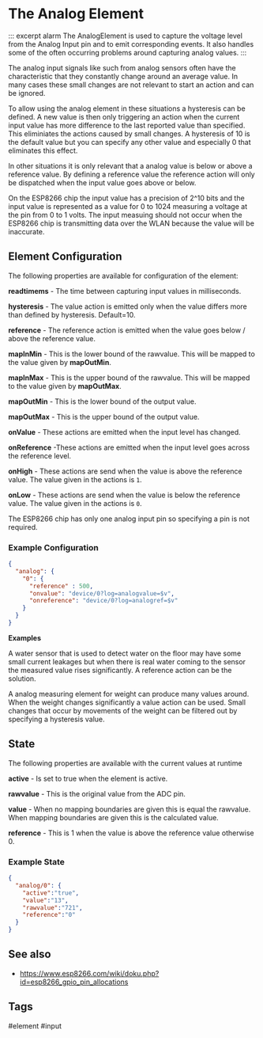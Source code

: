 # The Analog Element

::: excerpt alarm
The AnalogElement is used to capture the voltage level from the Analog Input pin and to emit corresponding events.
It also handles some of the often occurring problems around capturing analog values.
:::


<!-- ![Button Properties and Actions](ButtonAPI.png) -->

<!--
## Web UI for the Analog Element

There is a dedicated card for this element available that will be used on the web server config and landing pages:
-->

The analog input signals like such from analog sensors often have the characteristic that they constantly change around an average value.
In many cases these small changes are not relevant to start an action and can be ignored.

To allow using the analog element in these situations a hysteresis can be defined. A new value is then only triggering an action when the current input value has more difference to the last reported value than specified. This eliminiates the actions caused by small changes.
A hysteresis of 10 is the default value but you can specify any other value and especially 0 that eliminates this effect.

In other situations it is only relevant that a analog value is below or above a reference value.
By defining a reference value the reference action will only be dispatched when the input value goes above or below.

On the ESP8266 chip the input value has a precision of 2^10 bits and the input value is represented as a value for 0 to 1024 measuring a voltage at the pin from 0 to 1 volts. The input measuing should not occur when the ESP8266 chip is transmitting data over the WLAN because the value will be inaccurate.

## Element Configuration

The following properties are available for configuration of the element:

**readtimems** - The time between capturing input values in milliseconds.

**hysteresis** - The value action is emitted only when the value differs more than defined by hysteresis. Default=10.

**reference** - The reference action is emitted when the value goes below / above the reference value.

**mapInMin** - This is the lower bound of the rawvalue. This will be mapped to the value given by **mapOutMin**.

**mapInMax** - This is the upper bound of the rawvalue. This will be mapped to the value given by **mapOutMax**.

**mapOutMin** - This is the lower bound of the output value.

**mapOutMax** - This is the upper bound of the output value.

**onValue** - These actions are emitted when the input level has changed.

**onReference** -These actions are emitted when the input level goes across the reference level.

**onHigh** - These actions are send when the value is above the reference value.
The value given in the actions is `1`.

**onLow** - These actions are send when the value is below the reference value.
The value given in the actions is `0`.

The ESP8266 chip has only one analog input pin so specifying a pin is not required.

### Example Configuration

```JSON
{
  "analog": {
    "0": {
      "reference" : 500,
      "onvalue": "device/0?log=analogvalue=$v",
      "onreference": "device/0?log=analogref=$v"
    }
  }
}
```

**Examples**

A water sensor that is used to detect water on the floor may have some small current leakages but when there is real water coming to the sensor the measured value rises significantly. A reference action can be the solution.

A analog measuring element for weight can produce many values around. When the weight changes significantly a value action can be used. Small changes that occur by movements of the weight can be filtered out by specifying a hysteresis value.


## State

The following properties are available with the current values at runtime

**active** - Is set to true when the element is active.

**rawvalue** - This is the original value from the ADC pin.

**value** - When no mapping boundaries are given this is equal the rawvalue.
When mapping boundaries are given this is the calculated value.

**reference** - This is 1 when the value is above the reference value otherwise 0.


### Example State

```JSON
{
  "analog/0": {
    "active":"true",
    "value":"13",
    "rawvalue":"721",
    "reference":"0"
  }
}
```


## See also

* <https://www.esp8266.com/wiki/doku.php?id=esp8266_gpio_pin_allocations>

## Tags
#element #input